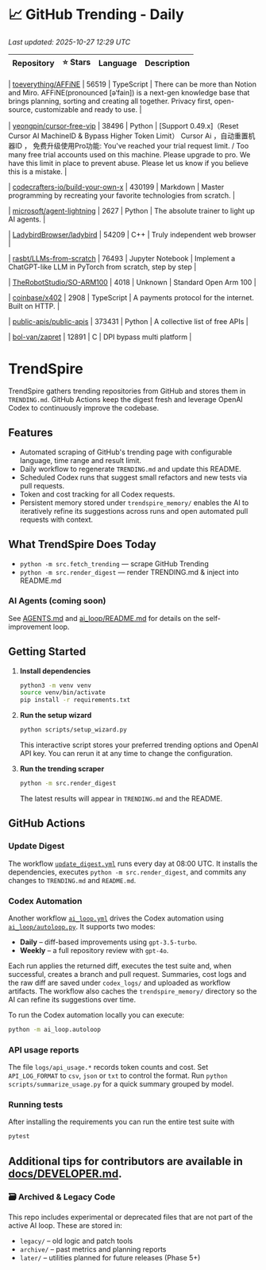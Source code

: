 <!-- TRENDING_START -->
# 📈 GitHub Trending - Daily

_Last updated: 2025-10-27 12:29 UTC_

| Repository | ⭐ Stars | Language | Description |
|------------|--------:|----------|-------------|

| [toeverything/AFFiNE](https://github.com/toeverything/AFFiNE) | 56519 | TypeScript | There can be more than Notion and Miro. AFFiNE(pronounced [ə‘fain]) is a next-gen knowledge base that brings planning, sorting and creating all together. Privacy first, open-source, customizable and ready to use. |

| [yeongpin/cursor-free-vip](https://github.com/yeongpin/cursor-free-vip) | 38496 | Python | [Support 0.49.x]（Reset Cursor AI MachineID & Bypass Higher Token Limit） Cursor Ai ，自动重置机器ID ， 免费升级使用Pro功能: You've reached your trial request limit. / Too many free trial accounts used on this machine. Please upgrade to pro. We have this limit in place to prevent abuse. Please let us know if you believe this is a mistake. |

| [codecrafters-io/build-your-own-x](https://github.com/codecrafters-io/build-your-own-x) | 430199 | Markdown | Master programming by recreating your favorite technologies from scratch. |

| [microsoft/agent-lightning](https://github.com/microsoft/agent-lightning) | 2627 | Python | The absolute trainer to light up AI agents. |

| [LadybirdBrowser/ladybird](https://github.com/LadybirdBrowser/ladybird) | 54209 | C++ | Truly independent web browser |

| [rasbt/LLMs-from-scratch](https://github.com/rasbt/LLMs-from-scratch) | 76493 | Jupyter Notebook | Implement a ChatGPT-like LLM in PyTorch from scratch, step by step |

| [TheRobotStudio/SO-ARM100](https://github.com/TheRobotStudio/SO-ARM100) | 4018 | Unknown | Standard Open Arm 100 |

| [coinbase/x402](https://github.com/coinbase/x402) | 2908 | TypeScript | A payments protocol for the internet. Built on HTTP. |

| [public-apis/public-apis](https://github.com/public-apis/public-apis) | 373431 | Python | A collective list of free APIs |

| [bol-van/zapret](https://github.com/bol-van/zapret) | 12891 | C | DPI bypass multi platform |
<!-- TRENDING_END -->

# TrendSpire

TrendSpire gathers trending repositories from GitHub and stores them in `TRENDING.md`. GitHub Actions keep the digest fresh and leverage OpenAI Codex to continuously improve the codebase.

## Features

- Automated scraping of GitHub's trending page with configurable language, time range and result limit.
- Daily workflow to regenerate `TRENDING.md` and update this README.
- Scheduled Codex runs that suggest small refactors and new tests via pull requests.
- Token and cost tracking for all Codex requests.
- Persistent memory stored under `trendspire_memory/` enables the AI to
  iteratively refine its suggestions across runs and open automated pull
  requests with context.

## What TrendSpire Does Today

- `python -m src.fetch_trending` — scrape GitHub Trending
- `python -m src.render_digest` — render TRENDING.md & inject into README.md

### AI Agents (coming soon)
See [AGENTS.md](./AGENTS.md) and [ai_loop/README.md](./ai_loop/README.md) for details on the self-improvement loop.

## Getting Started

1. **Install dependencies**
   ```bash
   python3 -m venv venv
   source venv/bin/activate
   pip install -r requirements.txt
   ```

2. **Run the setup wizard**
   ```bash
   python scripts/setup_wizard.py
   ```
   This interactive script stores your preferred trending options and OpenAI API key.
   You can rerun it at any time to change the configuration.

3. **Run the trending scraper**
   ```bash
   python -m src.render_digest
   ```
   The latest results will appear in `TRENDING.md` and the README.


## GitHub Actions

### Update Digest

The workflow [`update_digest.yml`](.github/workflows/update_digest.yml) runs every day at 08:00 UTC. It installs the dependencies, executes `python -m src.render_digest`, and commits any changes to `TRENDING.md` and `README.md`.

### Codex Automation

Another workflow [`ai_loop.yml`](.github/workflows/ai_loop.yml) drives the Codex automation using [`ai_loop/autoloop.py`](ai_loop/autoloop.py). It supports two modes:

- **Daily** – diff-based improvements using `gpt-3.5-turbo`.
- **Weekly** – a full repository review with `gpt-4o`.

Each run applies the returned diff, executes the test suite and, when successful, creates a branch and pull request. Summaries, cost logs and the raw diff are saved under `codex_logs/` and uploaded as workflow artifacts. The workflow also caches the `trendspire_memory/` directory so the AI can refine its suggestions over time.

To run the Codex automation locally you can execute:

```bash
python -m ai_loop.autoloop
```

### API usage reports

The file `logs/api_usage.*` records token counts and cost. Set `API_LOG_FORMAT`
to `csv`, `json` or `txt` to control the format. Run `python
scripts/summarize_usage.py` for a quick summary grouped by model.

### Running tests

After installing the requirements you can run the entire test suite with

```bash
pytest
```

Additional tips for contributors are available in
[docs/DEVELOPER.md](docs/DEVELOPER.md).
---

### 🗃 Archived & Legacy Code

This repo includes experimental or deprecated files that are not part of the active AI loop. These are stored in:

- `legacy/` – old logic and patch tools
- `archive/` – past metrics and planning reports
- `later/` – utilities planned for future releases (Phase 5+)
